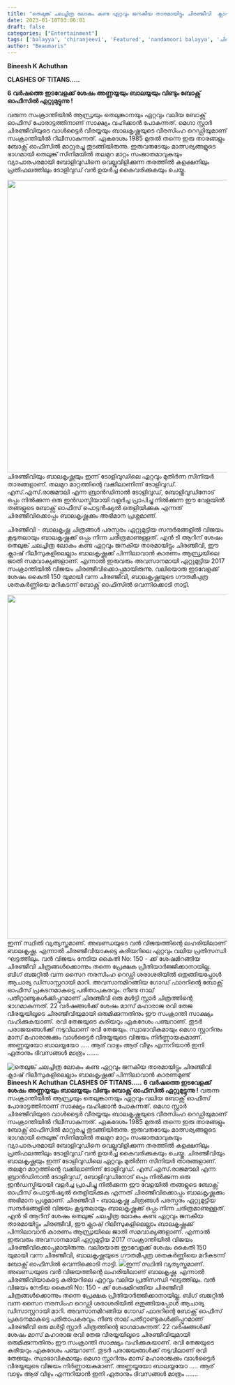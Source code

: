 ```yaml
---
title: "തെലുങ്ക് ചലച്ചിത്ര ലോകം കണ്ട ഏറ്റവും ജനകീയ താരമായിട്ടും ചിരഞ്ജീവി  ക്ലാഷ് റിലീസുകളിലെല്ലാം ബാലകൃഷ്ണക്ക് പിന്നിലാവാൻ കാരണമുണ്ട്"
date: 2023-01-10T03:06:01
draft: false
categories: ["Entertainment"]
tags: ['balayya', 'chiranjeevi', 'Featured', 'nandamoori balayya', 'ചിരഞ്ജീവി']
author: "Beaumaris"
---
```


<strong>Bineesh K Achuthan</strong>

<strong>CLASHES OF TITANS.....</strong>

<strong>6 വർഷത്തെ ഇടവേളക്ക് ശേഷം അണ്ണയ്യയും ബാലയ്യയും വിണ്ടും ബോക്സ് ഓഫീസിൽ ഏറ്റുമുട്ടുന്നു !</strong>

വരുന്ന സംക്രാന്തിയിൽ ആന്ധ്രയും തെലുങ്കാനയും ഏറ്റവും വലിയ ബോക്സ് ഓഫീസ് പോരാട്ടത്തിനാണ് സാക്ഷ്യം വഹിക്കാൻ പോകുന്നത്. മെഗാ സ്റ്റാർ ചിരഞ്ജീവിയുടെ വാൾട്ടൈർ വീരയ്യയും ബാലകൃഷ്ണയുടെ വീരസിംഹ റെഡ്ഡിയുമാണ് സംക്രാന്തിയിൽ റിലീസാകുന്നത്. ഏകദേശം 1985 മുതൽ തന്നെ ഇരു താരങ്ങളും ബോക്സ് ഓഫീസിൽ മാറ്റുരച്ചു തുടങ്ങിയിരുന്നു. ഇരുവരുടേയും മാത്സര്യങ്ങളുടെ ഭാഗമായി തെലുങ്ക് സിനിമയിൽ തലമുറ മാറ്റം സംജാതമാവുകയും വ്യാപാരപരമായി ബോളിവുഡിനെ വെല്ലുവിളിക്കുന്ന തരത്തിൽ കളക്ഷനിലും പ്രതിഫലത്തിലും ടോളിവുഡ് വൻ ഉയർച്ച കൈവരിക്കുകയും ചെയ്തു.

<img class=" wp-image-378436 aligncenter" src="https://cdn.boolokam.com/articles/2023/01/ff-1.jpg" alt="" width="537" height="671" />ചിരഞ്ജീവിയും ബാലകൃഷ്ണയും ഇന്ന് ടോളിവുഡിലെ ഏറ്റവും മുതിർന്ന സീനിയർ താരങ്ങളാണ്. തലമുറ മാറ്റത്തിന്റെ വക്കിലാണിന്ന് ടോളിവുഡ്. എസ്.എസ്.രാജമൗലി എന്ന ബ്രാൻഡിനാൽ ടോളിവുഡ്, ബോളിവുഡിനോട് ഒപ്പം നിൽക്കുന്ന ഒരു ഇൻഡസ്ട്രിയായി വളർച്ച പ്രാപിച്ചു നിൽക്കുന്ന ഈ വേളയിൽ തങ്ങളുടെ ബോക്സ് ഓഫീസ് പൊട്ടൻഷ്യൽ തെളിയിക്കുക എന്നത് ചിരഞ്ജീവിക്കൊപ്പം ബാലകൃഷ്ണക്കും അഭിമാന പ്രശ്നമാണ്.

ചിരഞ്ജീവി - ബാലകൃഷ്ണ ചിത്രങ്ങൾ പരസ്പരം ഏറ്റുമുട്ടിയ സന്ദർഭങ്ങളിൽ വിജയം കൂടുതലായും ബാലകൃഷ്ണക്ക് ഒപ്പം നിന്ന ചരിത്രമാണുള്ളത്. എൻ ടി ആറിന് ശേഷം തെലുങ്ക് ചലച്ചിത്ര ലോകം കണ്ട ഏറ്റവും ജനകീയ താരമായിട്ടും ചിരഞ്ജീവി, ഈ ക്ലാഷ് റിലീസുകളിലെല്ലാം ബാലകൃഷ്ണക്ക് പിന്നിലാവാൻ കാരണം ആന്ധ്രയിലെ ജാതി സമവാക്യങ്ങളാണ്. എന്നാൽ ഇരുവരും അവസാനമായി ഏറ്റുമുട്ടിയ 2017 സംക്രാന്തിയിൽ വിജയം ചിരഞ്ജീവിക്കൊപ്പമായിരുന്നു. വലിയൊരു ഇടവേളക്ക് ശേഷം കൈതി 150 യുമായി വന്ന ചിരഞ്ജീവി, ബാലകൃഷ്ണയുടെ ഗൗതമീപുത്ര ശതകർണ്ണിയെ മറികടന്ന് ബോക്സ് ഓഫീസിൽ വെന്നിക്കൊടി നാട്ടി.

<img class=" wp-image-378437 aligncenter" src="https://cdn.boolokam.com/articles/2023/01/33-2.jpg" alt="" width="573" height="790" />ഇന്ന് സ്ഥിതി വ്യത്യസ്തമാണ്. അഖണ്ഡയുടെ വൻ വിജയത്തിന്റെ ലഹരിയിലാണ് ബാലകൃഷ്ണ. എന്നാൽ ചിരഞ്ജീവിയാകട്ടെ കരിയറിലെ ഏറ്റവും വലിയ പ്രതിസന്ധി ഘട്ടത്തിലും. വൻ വിജയം നേടിയ കൈതി No: 150 - ക്ക് ശേഷമിറങ്ങിയ ചിരഞ്ജീവി ചിത്രങ്ങൾക്കൊന്നും തന്നെ പ്രേക്ഷക പ്രീതിയാർജ്ജിക്കാനായില്ല. ബിഗ് ബജറ്റിൽ വന്ന സൈറ നരസിംഹ റെഡ്ഡി ശരാശരിയിൽ ഒതുങ്ങിയപ്പോൾ ആചാര്യ ഡിസാസ്റ്ററായി മാറി. അവസാനമിറങ്ങിയ ഗോഡ് ഫാദറിന്റെ ബോക്സ് ഓഫീസ് പ്രകടനമാകട്ടെ പരിതാപകരവും. നീണ്ട നാല് പതീറ്റാണ്ടുകൾക്കിപ്പുറമാണ് ചിരഞ്ജീവി ഒരു മൾട്ടി സ്റ്റാർ ചിത്രത്തിന്റെ ഭാഗമാകുന്നത്. 22 വർഷങ്ങൾക്ക് ശേഷം മാസ് മഹാരാജ രവി തേജ വീരയ്യയിലൂടെ ചിരഞ്ജീവിയുമായി ഒരുമിക്കുന്നതിനും ഈ സംക്രാന്തി സാക്ഷ്യം വഹിക്കുകയാണ്. രവി തേജയുടെ കരിയറും ഏകദേശം പഞ്ചറാണ്. തുടർ പരാജയങ്ങൾക്ക് നടുവിലാണ് രവി തേജയും. സ്വാഭാവികമായും മെഗാ സ്റ്റാറിനും മാസ് മഹാരാജക്കും വാൾട്ടൈർ വീരയ്യയുടെ വിജയം നിർണ്ണായകമാണ്.
അണ്ണയ്യയോ ബാലയ്യയോ .....
ആര് വാഴും ആര് വീഴും എന്നറിയാൻ ഇനി ഏതാനും ദിവസങ്ങൾ മാത്രം .......


![തെലുങ്ക് ചലച്ചിത്ര ലോകം കണ്ട ഏറ്റവും ജനകീയ താരമായിട്ടും ചിരഞ്ജീവി  ക്ലാഷ് റിലീസുകളിലെല്ലാം ബാലകൃഷ്ണക്ക് പിന്നിലാവാൻ കാരണമുണ്ട്](https://cdn.boolokam.com/articles/2023/01/ff-1.jpg)**Bineesh K Achuthan** **CLASHES OF TITANS.....** **6 വർഷത്തെ ഇടവേളക്ക് ശേഷം അണ്ണയ്യയും ബാലയ്യയും വിണ്ടും ബോക്സ് ഓഫീസിൽ ഏറ്റുമുട്ടുന്നു !** വരുന്ന സംക്രാന്തിയിൽ ആന്ധ്രയും തെലുങ്കാനയും ഏറ്റവും വലിയ ബോക്സ് ഓഫീസ് പോരാട്ടത്തിനാണ് സാക്ഷ്യം വഹിക്കാൻ പോകുന്നത്. മെഗാ സ്റ്റാർ ചിരഞ്ജീവിയുടെ വാൾട്ടൈർ വീരയ്യയും ബാലകൃഷ്ണയുടെ വീരസിംഹ റെഡ്ഡിയുമാണ് സംക്രാന്തിയിൽ റിലീസാകുന്നത്. ഏകദേശം 1985 മുതൽ തന്നെ ഇരു താരങ്ങളും ബോക്സ് ഓഫീസിൽ മാറ്റുരച്ചു തുടങ്ങിയിരുന്നു. ഇരുവരുടേയും മാത്സര്യങ്ങളുടെ ഭാഗമായി തെലുങ്ക് സിനിമയിൽ തലമുറ മാറ്റം സംജാതമാവുകയും വ്യാപാരപരമായി ബോളിവുഡിനെ വെല്ലുവിളിക്കുന്ന തരത്തിൽ കളക്ഷനിലും പ്രതിഫലത്തിലും ടോളിവുഡ് വൻ ഉയർച്ച കൈവരിക്കുകയും ചെയ്തു. ചിരഞ്ജീവിയും ബാലകൃഷ്ണയും ഇന്ന് ടോളിവുഡിലെ ഏറ്റവും മുതിർന്ന സീനിയർ താരങ്ങളാണ്. തലമുറ മാറ്റത്തിന്റെ വക്കിലാണിന്ന് ടോളിവുഡ്. എസ്.എസ്.രാജമൗലി എന്ന ബ്രാൻഡിനാൽ ടോളിവുഡ്, ബോളിവുഡിനോട് ഒപ്പം നിൽക്കുന്ന ഒരു ഇൻഡസ്ട്രിയായി വളർച്ച പ്രാപിച്ചു നിൽക്കുന്ന ഈ വേളയിൽ തങ്ങളുടെ ബോക്സ് ഓഫീസ് പൊട്ടൻഷ്യൽ തെളിയിക്കുക എന്നത് ചിരഞ്ജീവിക്കൊപ്പം ബാലകൃഷ്ണക്കും അഭിമാന പ്രശ്നമാണ്. ചിരഞ്ജീവി - ബാലകൃഷ്ണ ചിത്രങ്ങൾ പരസ്പരം ഏറ്റുമുട്ടിയ സന്ദർഭങ്ങളിൽ വിജയം കൂടുതലായും ബാലകൃഷ്ണക്ക് ഒപ്പം നിന്ന ചരിത്രമാണുള്ളത്. എൻ ടി ആറിന് ശേഷം തെലുങ്ക് ചലച്ചിത്ര ലോകം കണ്ട ഏറ്റവും ജനകീയ താരമായിട്ടും ചിരഞ്ജീവി, ഈ ക്ലാഷ് റിലീസുകളിലെല്ലാം ബാലകൃഷ്ണക്ക് പിന്നിലാവാൻ കാരണം ആന്ധ്രയിലെ ജാതി സമവാക്യങ്ങളാണ്. എന്നാൽ ഇരുവരും അവസാനമായി ഏറ്റുമുട്ടിയ 2017 സംക്രാന്തിയിൽ വിജയം ചിരഞ്ജീവിക്കൊപ്പമായിരുന്നു. വലിയൊരു ഇടവേളക്ക് ശേഷം കൈതി 150 യുമായി വന്ന ചിരഞ്ജീവി, ബാലകൃഷ്ണയുടെ ഗൗതമീപുത്ര ശതകർണ്ണിയെ മറികടന്ന് ബോക്സ് ഓഫീസിൽ വെന്നിക്കൊടി നാട്ടി. ![](https://cdn.boolokam.com/articles/2023/01/33-2.jpg)ഇന്ന് സ്ഥിതി വ്യത്യസ്തമാണ്. അഖണ്ഡയുടെ വൻ വിജയത്തിന്റെ ലഹരിയിലാണ് ബാലകൃഷ്ണ. എന്നാൽ ചിരഞ്ജീവിയാകട്ടെ കരിയറിലെ ഏറ്റവും വലിയ പ്രതിസന്ധി ഘട്ടത്തിലും. വൻ വിജയം നേടിയ കൈതി No: 150 - ക്ക് ശേഷമിറങ്ങിയ ചിരഞ്ജീവി ചിത്രങ്ങൾക്കൊന്നും തന്നെ പ്രേക്ഷക പ്രീതിയാർജ്ജിക്കാനായില്ല. ബിഗ് ബജറ്റിൽ വന്ന സൈറ നരസിംഹ റെഡ്ഡി ശരാശരിയിൽ ഒതുങ്ങിയപ്പോൾ ആചാര്യ ഡിസാസ്റ്ററായി മാറി. അവസാനമിറങ്ങിയ ഗോഡ് ഫാദറിന്റെ ബോക്സ് ഓഫീസ് പ്രകടനമാകട്ടെ പരിതാപകരവും. നീണ്ട നാല് പതീറ്റാണ്ടുകൾക്കിപ്പുറമാണ് ചിരഞ്ജീവി ഒരു മൾട്ടി സ്റ്റാർ ചിത്രത്തിന്റെ ഭാഗമാകുന്നത്. 22 വർഷങ്ങൾക്ക് ശേഷം മാസ് മഹാരാജ രവി തേജ വീരയ്യയിലൂടെ ചിരഞ്ജീവിയുമായി ഒരുമിക്കുന്നതിനും ഈ സംക്രാന്തി സാക്ഷ്യം വഹിക്കുകയാണ്. രവി തേജയുടെ കരിയറും ഏകദേശം പഞ്ചറാണ്. തുടർ പരാജയങ്ങൾക്ക് നടുവിലാണ് രവി തേജയും. സ്വാഭാവികമായും മെഗാ സ്റ്റാറിനും മാസ് മഹാരാജക്കും വാൾട്ടൈർ വീരയ്യയുടെ വിജയം നിർണ്ണായകമാണ്. അണ്ണയ്യയോ ബാലയ്യയോ ..... ആര് വാഴും ആര് വീഴും എന്നറിയാൻ ഇനി ഏതാനും ദിവസങ്ങൾ മാത്രം .......
